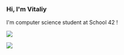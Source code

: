 ### Hi, I'm Vitaliy

I'm computer science student at School 42 !

[<img src="https://img.shields.io/badge/Telegram-Channel-blue?logo=telegram">](https://t.me/CroWcbr)

[<img src="https://img.shields.io/badge/LinkedIn-Profile-blue?logo=linkedin">](https://www.linkedin.com/in/vitaliy-shavnin/)

<!--
**CroWcbr/CroWcbr** is a ✨ _special_ ✨ repository because its `README.md` (this file) appears on your GitHub profile.

Here are some ideas to get you started:

- 🔭 I’m currently working on ...
- 🌱 I’m currently learning ...
- 👯 I’m looking to collaborate on ...
- 🤔 I’m looking for help with ...
- 💬 Ask me about ...
- 📫 How to reach me: ...
- 😄 Pronouns: ...
- ⚡ Fun fact: ...
-->
